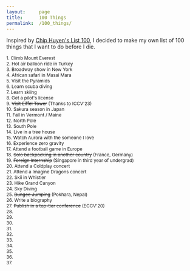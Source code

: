 ```yaml
---
layout:     page
title:      100 Things
permalink:  /100_things/
---
```


<style type="text/css">
    strong {
        color: #3498db;
        font-weight: 400;
    }
    blockquote {
        padding: 0px 23px;
    }
</style>

Inspired by <a href="https://huyenchip.com/list-100/">Chip Huyen's List 100</a>, I decided to make my own list of 100 things that I want to do before I die.

<span style="font-size: 85%;">1. Climb Mount Everest</span><br>
<span style="font-size: 85%;">2. Hot air balloon ride in Turkey</span><br>
<span style="font-size: 85%;">3. Broadway show in New York</span><br>
<span style="font-size: 85%;">4. African safari in Masai Mara</span><br>
<span style="font-size: 85%;">5. Visit the Pyramids</span><br>
<span style="font-size: 85%;">6. Learn scuba diving</span><br>
<span style="font-size: 85%;">7. Learn skiing</span><br>
<span style="font-size: 85%;">8. Get a pilot's license</span><br>
<span style="font-size: 85%;">9. <s>Visit Eiffel Tower</s> (Thanks to ICCV'23)</span><br>
<span style="font-size: 85%;">10. Sakura season in Japan</span><br>
<span style="font-size: 85%;">11. Fall in Vermont / Maine</span><br>
<span style="font-size: 85%;">12. North Pole</span><br>
<span style="font-size: 85%;">13. South Pole</span><br>
<span style="font-size: 85%;">14. Live in a tree house</span><br>
<span style="font-size: 85%;">15. Watch Aurora with the someone I love</span><br>
<span style="font-size: 85%;">16. Experience zero gravity</span><br>
<span style="font-size: 85%;">17. Attend a football game in Europe</span><br>
<span style="font-size: 85%;">18. <s>Solo backpacking in another country</s> (France, Germany)</span><br>
<span style="font-size: 85%;">19. <s>Foreign Internship</s> (Singapore in third year of undergrad)</span><br>
<span style="font-size: 85%;">20. Attend a Coldplay concert</span><br>
<span style="font-size: 85%;">21. Attend a Imagine Dragons concert</span><br>
<span style="font-size: 85%;">22. Skii in Whistler</span><br>
<span style="font-size: 85%;">23. Hike Grand Canyon</span><br>
<span style="font-size: 85%;">24. Sky Diving</span><br>
<span style="font-size: 85%;">25. <s>Bungee Jumping</s> (Pokhara, Nepal)</span><br>
<span style="font-size: 85%;">26. Write a biography</span><br>
<span style="font-size: 85%;">27. <s>Publish in a top-tier conference</s> (ECCV'20)</span><br>
<span style="font-size: 85%;">28. </span><br>
<span style="font-size: 85%;">29. </span><br>
<span style="font-size: 85%;">30. </span><br>
<span style="font-size: 85%;">31. </span><br>
<span style="font-size: 85%;">32. </span><br>
<span style="font-size: 85%;">33. </span><br>
<span style="font-size: 85%;">34. </span><br>
<span style="font-size: 85%;">35. </span><br>
<span style="font-size: 85%;">36. </span><br>
<span style="font-size: 85%;">37. </span><br>

